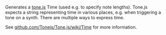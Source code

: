 Generates a [tone.js](https://tonejs.github.io) Time (used e.g. to specify note lengths). Tone.js expects a string representing time in various places, e.g. when triggering a tone on a synth. There are multiple ways to express time.

See [github.com/Tonejs/Tone.js/wiki/Time](https://github.com/Tonejs/Tone.js/wiki/Time) for more information.
